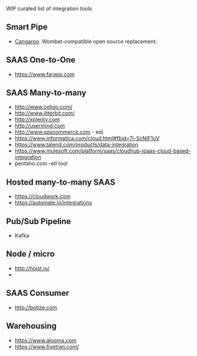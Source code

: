 WIP curated list of integration tools

## Smart Pipe

* [Cangaroo](https://github.com/nebulab/cangaroo). Wombat-compatible open source replacement.


## SAAS One-to-One

* https://www.farapp.com

## SAAS Many-to-many

* http://www.celigo.com/
* http://www.jitterbit.com/
* http://xplenty.com
* http://usermind.com
* http://www.spscommerce.com - edi
* https://www.informatica.com/cloud.html#fbid=7i-ScNlF1uV
* https://www.talend.com/products/data-integration
* https://www.mulesoft.com/platform/saas/cloudhub-ipaas-cloud-based-integration
* pentaho.com -etl tool

## Hosted many-to-many SAAS

* https://cloudwork.com
* https://automate.io/integrations

## Pub/Sub Pipeline

* Kafka

## Node / micro

* http://hoist.io/
* 

## SAAS Consumer

* http://botize.com

## Warehousing

* https://www.alooma.com
* https://www.fivetran.com/
